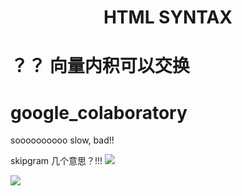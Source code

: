 <h1 align='center'>HTML SYNTAX<h1>

？？ 向量内积可以交换

# google_colaboratory

soooooooooo slow, bad!!


skipgram 几个意思？!!!
![](https://i.loli.net/2018/11/08/5be44094a5593.png)


![](https://i.loli.net/2018/11/15/5bed3de062824.jpg)
